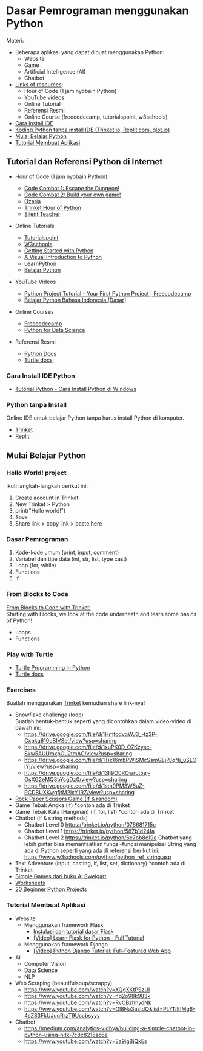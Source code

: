 # Dasar Pemrograman menggunakan Python
  
Materi:
- Beberapa aplikasi yang dapat dibuat menggunakan Python:
    - Website
    - Game
    - Artificial Intelligence (AI)
    - Chatbot
- [Links of resources](#tutorial-dan-referensi-python-di-internet):
  - Hour of Code (1 jam nyobain Python)
  - YouTube videos
  - Online Tutorial
  - Referensi Resmi
  - Online Course (freecodecamp, tutorialspoint, w3schools)
- [Cara install IDE](#cara-install-ide-python)
- [Koding Python tanpa install IDE (Trinket.io, Replit.com, glot.io)](#python-tanpa-install)
- [Mulai Belajar Python](#mulai-belajar-python)
- [Tutorial Membuat Aplikasi](#tutorial-membuat-aplikasi)

## Tutorial dan Referensi Python di Internet

- Hour of Code (1 jam nyobain Python)
  - [Code Combat 1: Escape the Dungeon!](https://hourofcode.com/cocom)
  - [Code Combat 2: Build your own game!](https://hourofcode.com/cocomgame)
  - [Ozaria](https://hourofcode.com/ozaria)
  - [Trinket Hour of Python](https://hourofpython.trinket.io/)
  - [Silent Teacher](https://silentteacher.toxicode.fr/hour_of_code.html?theme=basic_python)

- Online Tutorials
  - [Tutorialspoint](http://tutorialspoint.com/python)
  - [W3schools](https://www.w3schools.com/python/)
  - [Getting Started with Python](https://docs.trinket.io/getting-started-with-python)
  - [A Visual Introduction to Python](https://hourofpython.trinket.io/a-visual-introduction-to-python)
  - [LearnPython](https://www.learnpython.org/)
  - [Belajar Python](https://belajarpython.com/tutorial/apa-itu-python/)

- YouTube Videos
  - [Python Project Tutorial - Your First Python Project | Freecodecamp](https://www.youtube.com/watch?v=_ZqAVck-WeM)
  - [Belajar Python Bahasa Indonesia [Dasar]](https://www.youtube.com/watch?v=iA8lLwmtKQM&list=PLZS-MHyEIRo7cgStrKAMhgnOT66z2qKz1&index=2)

- Online Courses
  - [Freecodecamp](http://freecodecamp.org/)
  - [Python for Data Science](https://cognitiveclass.ai/courses/python-for-data-science)

- Referensi Resmi
  - [Python Docs](http://docs.python.org/3.7)
  - [Turtle docs](https://docs.python.org/3/library/turtle.html)

### Cara Install IDE Python
- [Tutorial Python - Cara Install Python di Windows](https://www.youtube.com/watch?v=92Gi-d-DtCY)

### Python tanpa Install
Online IDE untuk belajar Python tanpa harus install Python di komputer.
- [Trinket](https://www.youtube.com/watch?v=uaJkITygSz4)
- [Replit](https://replit.com)

## Mulai Belajar Python

### Hello World! project
Ikuti langkah-langkah berikut ini:
1. Create account in Trinket
2. New Trinket > Python
3. print("Hello world!")
4. Save
5. Share link > copy link > paste here

### Dasar Pemrograman
1. Kode-kode umum (print, input, comment)
2. Variabel dan tipe data (int, str, list, type cast)
3. Loop (for, while)
4. Functions
5. If

### From Blocks to Code
[From Blocks to Code with Trinket!](https://hourofpython.trinket.io/from-blocks-to-code-with-trinket)  
Starting with Blocks, we look at the code underneath and learn some basics of Python!
- Loops
- Functions

### Play with Turtle
- [Turtle Programming in Python](https://www.tutorialspoint.com/turtle-programming-in-python)
- [Turtle docs](https://docs.python.org/3/library/turtle.html)

### Exercises
Buatlah menggunakan [Trinket](https://trinket.io/) kemudian share link-nya!
- Snowflake challenge (loop)  
Buatlah bentuk-bentuk seperti yang dicontohkan dalam video-video di bawah ini:
  - https://drive.google.com/file/d/1HmfodvqWJ3_-tz3P-Cxpkq610oBIVSet/view?usp=sharing
  - https://drive.google.com/file/d/1xuPK0D_O7Kzysc-Skw5AUUmxpOu2tmAC/view?usp=sharing
  - https://drive.google.com/file/d/1Tix16mbPWiSMcSsmGEjPJqNj_uSLOiYj/view?usp=sharing
  - https://drive.google.com/file/d/13Ij9O0ROwrut5ej-OsXG2eMQ3bYcgDz0/view?usp=sharing
  - https://drive.google.com/file/d/1sth9PM3W6uZ-PCDBUXKwgfjtM2lxY1RZ/view?usp=sharing  
 - [Rock Paper Scissors Game (If & random)](https://thehelloworldprogram.com/python/python-game-rock-paper-scissors/)
 - Game Tebak Angka (if) *contoh ada di Trinket
 - Game Tebak Kata (Hangman) (if, for, list) *contoh ada di Trinket
 - Chatbot (if & string methods)
    - Chatbot Level 0 https://trinket.io/python/076681715c 
    - Chatbot Level 1 https://trinket.io/python/587b1d24fa 
    - Chatbot Level 2 https://trinket.io/python/6c7bb8c19e
  Chatbot yang lebih pintar bisa memanfaatkan fungsi-fungsi manipulasi String yang ada di Python seperti yang ada di referensi berikut ini:  
  https://www.w3schools.com/python/python_ref_string.asp 
 - Text Adventure (input, casting, if, list, set, dictionary) *contoh ada di Trinket
 - [Simple Games dari buku Al Sweigart](Al-Sweigart-Games.md)
 - [Worksheets](http://programarcadegames.com/index.php?chapter=sample_worksheets)
 - [20 Beginner Python Projects](https://www.freecodecamp.org/news/20-beginner-python-projects/)

### Tutorial Membuat Aplikasi
- Website
    - Menggunakan framework Flask 
      - [Instalasi dan tutorial dasar Flask](https://github.com/rintoprie/Modul-Belajar-Coding/blob/main/Text-based/Web-Python.md#menggunakan-flask)
      - [[Video] Learn Flask for Python - Full Tutorial](https://www.youtube.com/watch?v=Z1RJmh_OqeA&feature=youtu.be)
    - Menggunakan framework Django 
      - [[Video] Python Django Tutorial: Full-Featured Web App](https://www.youtube.com/watch?v=UmljXZIypDc)
 - AI
    - Computer Vision
    - Data Science
    - NLP 
 - Web Scraping (beautifulsoup/scrappy) 
    - https://www.youtube.com/watch?v=XQgXKtPSzUI
    - https://www.youtube.com/watch?v=ng2o98k983k
    - https://www.youtube.com/watch?v=RvCBzhhydNk
    - https://www.youtube.com/watch?v=Ql8Na3astdQ&list=PLYNEIMg6-4sZS3FkUJuqRrzT9Uccbsyyv
 - Chatbot 
    - https://medium.com/analytics-vidhya/building-a-simple-chatbot-in-python-using-nltk-7c8c8215ac6e  
    - https://www.youtube.com/watch?v=Ea9jgBjQxEs



